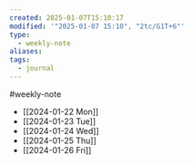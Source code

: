 ```yaml
---
created: 2025-01-07T15:10:17
modified: '"2025-01-07 15:10", "2tc/G1T+6"'
type:
  - weekly-note
aliases: 
tags:
  - journal
---
```

#weekly-note 

- [[2024-01-22 Mon]]
- [[2024-01-23 Tue]]
- [[2024-01-24 Wed]]
- [[2024-01-25 Thu]]
- [[2024-01-26 Fri]]
